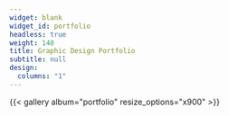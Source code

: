```yaml
---
widget: blank
widget_id: portfolio
headless: true
weight: 140
title: Graphic Design Portfolio
subtitle: null
design:
  columns: "1"
---
```

{{< gallery album="portfolio" resize_options="x900" >}}